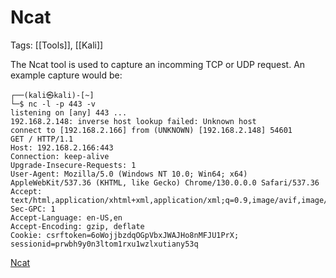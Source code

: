 # Ncat
Tags: [[Tools]], [[Kali]]

The Ncat tool is used to capture an incomming TCP or UDP request.  An example capture would be:

```
┌──(kali㉿kali)-[~]
└─$ nc -l -p 443 -v
listening on [any] 443 ...
192.168.2.148: inverse host lookup failed: Unknown host
connect to [192.168.2.166] from (UNKNOWN) [192.168.2.148] 54601
GET / HTTP/1.1
Host: 192.168.2.166:443
Connection: keep-alive
Upgrade-Insecure-Requests: 1
User-Agent: Mozilla/5.0 (Windows NT 10.0; Win64; x64) AppleWebKit/537.36 (KHTML, like Gecko) Chrome/130.0.0.0 Safari/537.36
Accept: text/html,application/xhtml+xml,application/xml;q=0.9,image/avif,image/webp,image/apng,*/*;q=0.8
Sec-GPC: 1
Accept-Language: en-US,en
Accept-Encoding: gzip, deflate
Cookie: csrftoken=6oWojjbzdqOGpVbxJWAJHo8nMFJU1PrX; sessionid=prwbh9y0n3ltom1rxu1wzlxutiany53q
```

[Ncat](https://nmap.org/ncat/)